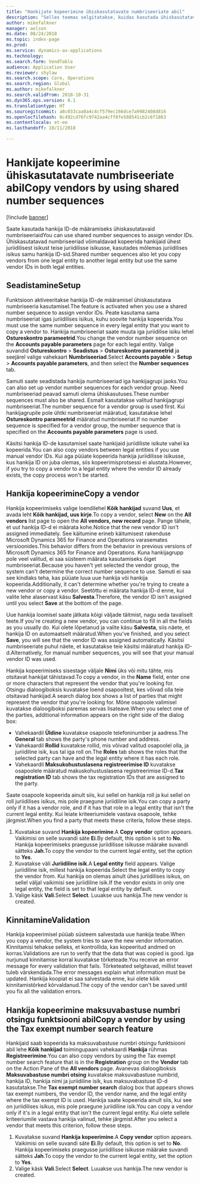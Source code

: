 ```yaml
---
title: "Hankijate kopeerimine ühiskasutatavate numbriseeriate abil"
description: "Selles teemas selgitatakse, kuidas kasutada ühiskasutatavaid numbriseeriaid hankija kopeerimiseks teise juriidilisse isikusse, säilitades sama hankija ID."
author: mikefalkner
manager: aolson
ms.date: 08/24/2018
ms.topic: index-page
ms.prod: 
ms.service: dynamics-ax-applications
ms.technology: 
ms.search.form: VendTable
audience: Application User
ms.reviewer: shylaw
ms.search.scope: Core, Operations
ms.search.region: Global
ms.author: mikefalkner
ms.search.validFrom: 2018-10-31
ms.dyn365.ops.version: 8.1
ms.translationtype: HT
ms.sourcegitcommit: a8c033caa8a4c4cf579ec166dce7a9982408d816
ms.openlocfilehash: 0c492cd76fc9742aa4cff8fe588541cb2c6f1863
ms.contentlocale: et-ee
ms.lasthandoff: 10/11/2018

---
```


# <a name="copy-vendors-by-using-shared-number-sequences"></a><span data-ttu-id="28e34-103">Hankijate kopeerimine ühiskasutatavate numbriseeriate abil</span><span class="sxs-lookup"><span data-stu-id="28e34-103">Copy vendors by using shared number sequences</span></span>

[!include [banner](../includes/banner.md)]

<span data-ttu-id="28e34-104">Saate kasutada hankija ID-de määramiseks ühiskasutatavaid numbriseeriaid</span><span class="sxs-lookup"><span data-stu-id="28e34-104">You can use shared number sequences to assign vendor IDs.</span></span> <span data-ttu-id="28e34-105">Ühiskasutatavad numbriseeriad võimaldavad kopeerida hankijaid ühest juriidilisest isikust teise juriidilisse isikusse, kasutades mõlemas juriidilises isikus samu hankija ID-sid.</span><span class="sxs-lookup"><span data-stu-id="28e34-105">Shared number sequences also let you copy vendors from one legal entity to another legal entity but use the same vendor IDs in both legal entities.</span></span>

## <a name="setup"></a><span data-ttu-id="28e34-106">Seadistamine</span><span class="sxs-lookup"><span data-stu-id="28e34-106">Setup</span></span>

<span data-ttu-id="28e34-107">Funktsioon aktiveeritakse hankija ID-de määramisel ühiskasutatava numbriseeria kasutamisel.</span><span class="sxs-lookup"><span data-stu-id="28e34-107">The feature is activated when you use a shared number sequence to assign vendor IDs.</span></span> <span data-ttu-id="28e34-108">Peate kasutama sama numbriseeriat igas juriidilises isikus, kuhu soovite hankija kopeerida.</span><span class="sxs-lookup"><span data-stu-id="28e34-108">You must use the same number sequence in every legal entity that you want to copy a vendor to.</span></span> <span data-ttu-id="28e34-109">Hankija numbriseeriat saate muuta iga juriidilise isiku lehel **Ostureskontro parameetrid**.</span><span class="sxs-lookup"><span data-stu-id="28e34-109">You change the vendor number sequence on the **Accounts payable parameters** page for each legal entity.</span></span> <span data-ttu-id="28e34-110">Valige suvandid **Ostureskontro** \> **Seadistus** \> **Ostureskontro parameetrid** ja seejärel valige vahekaart **Numbriseeriad**.</span><span class="sxs-lookup"><span data-stu-id="28e34-110">Select **Accounts payable** \> **Setup** \> **Accounts payable parameters**, and then select the **Number sequences** tab.</span></span>

<span data-ttu-id="28e34-111">Samuti saate seadistada hankija numbriseeriad iga hankijagrupi jaoks.</span><span class="sxs-lookup"><span data-stu-id="28e34-111">You can also set up vendor number sequences for each vendor group.</span></span> <span data-ttu-id="28e34-112">Need numbriseeriad peavad samuti olema ühiskasutuses.</span><span class="sxs-lookup"><span data-stu-id="28e34-112">These number sequences must also be shared.</span></span> <span data-ttu-id="28e34-113">Esmalt kasutatakse valitud hankijagrupi numbriseeriat.</span><span class="sxs-lookup"><span data-stu-id="28e34-113">The number sequence for a vendor group is used first.</span></span> <span data-ttu-id="28e34-114">Kui hankijagrupile pole ühtki numbriseeriat määratud, kasutatakse lehel **Ostureskontro parameetrid** määratud numbriseeriat.</span><span class="sxs-lookup"><span data-stu-id="28e34-114">If no number sequence is specified for a vendor group, the number sequence that is specified on the **Accounts payable parameters** page is used.</span></span>

<span data-ttu-id="28e34-115">Käsitsi hankija ID-de kasutamisel saate hankijaid juriidiliste isikute vahel ka kopeerida.</span><span class="sxs-lookup"><span data-stu-id="28e34-115">You can also copy vendors between legal entities if you use manual vendor IDs.</span></span> <span data-ttu-id="28e34-116">Kui aga püüate kopeerida hankija juriidilisse isikusse, kus hankija ID on juba olemas, siis kopeerimisprotsessi ei alustata.</span><span class="sxs-lookup"><span data-stu-id="28e34-116">However, if you try to copy a vendor to a legal entity where the vendor ID already exists, the copy process won't be started.</span></span>

## <a name="copy-a-vendor"></a><span data-ttu-id="28e34-117">Hankija kopeerimine</span><span class="sxs-lookup"><span data-stu-id="28e34-117">Copy a vendor</span></span>

<span data-ttu-id="28e34-118">Hankija kopeerimiseks valige loendilehel **Kõik hankijad** suvand **Uus**, et avada leht **Kõik hankijad, uus kirje**.</span><span class="sxs-lookup"><span data-stu-id="28e34-118">To copy a vendor, select **New** on the **All vendors** list page to open the **All vendors, new record** page.</span></span> <span data-ttu-id="28e34-119">Pange tähele, et uut hankija ID-d ei määrata kohe.</span><span class="sxs-lookup"><span data-stu-id="28e34-119">Notice that the new vendor ID isn't assigned immediately.</span></span> <span data-ttu-id="28e34-120">See käitumine erineb käitumisest rakenduse Microsoft Dynamics 365 for Finance and Operations varasemates versioonides.</span><span class="sxs-lookup"><span data-stu-id="28e34-120">This behavior differs from the behavior in previous versions of Microsoft Dynamics 365 for Finance and Operations.</span></span> <span data-ttu-id="28e34-121">Kuna hankijagrupp pole veel valitud, ei saa süsteem määrata kasutamiseks õiget numbriseeriat.</span><span class="sxs-lookup"><span data-stu-id="28e34-121">Because you haven't yet selected the vendor group, the system can't determine the correct number sequence to use.</span></span> <span data-ttu-id="28e34-122">Samuti ei saa see kindlaks teha, kas püüate luua uue hankija või hankija kopeerida.</span><span class="sxs-lookup"><span data-stu-id="28e34-122">Additionally, it can't determine whether you're trying to create a new vendor or copy a vendor.</span></span> <span data-ttu-id="28e34-123">Seetõttu ei määrata hankija ID-d enne, kui valite lehe alaservast käsu **Salvesta**.</span><span class="sxs-lookup"><span data-stu-id="28e34-123">Therefore, the vendor ID isn't assigned until you select **Save** at the bottom of the page.</span></span>

<span data-ttu-id="28e34-124">Uue hankija loomisel saate jätkata kõigi väljade täitmist, nagu seda tavaliselt teete.</span><span class="sxs-lookup"><span data-stu-id="28e34-124">If you're creating a new vendor, you can continue to fill in all the fields as you usually do.</span></span> <span data-ttu-id="28e34-125">Kui olete lõpetanud ja valite käsu **Salvesta**, siis näete, et hankija ID on automaatselt määratud.</span><span class="sxs-lookup"><span data-stu-id="28e34-125">When you've finished, and you select **Save**, you will see that the vendor ID was assigned automatically.</span></span> <span data-ttu-id="28e34-126">Käsitsi numbriseeriate puhul näete, et kasutatakse teie käsitsi määratud hankija ID-d.</span><span class="sxs-lookup"><span data-stu-id="28e34-126">Alternatively, for manual number sequences, you will see that your manual vendor ID was used.</span></span>

<span data-ttu-id="28e34-127">Hankija kopeerimiseks sisestage väljale **Nimi** üks või mitu tähte, mis otsitavat hankijat tähistavad.</span><span class="sxs-lookup"><span data-stu-id="28e34-127">To copy a vendor, in the **Name** field, enter one or more characters that represent the vendor that you're looking for.</span></span> <span data-ttu-id="28e34-128">Otsingu dialoogiboksis kuvatakse loend osapooltest, kes võivad olla teie otsitavad hankijad.</span><span class="sxs-lookup"><span data-stu-id="28e34-128">A search dialog box shows a list of parties that might represent the vendor that you're looking for.</span></span> <span data-ttu-id="28e34-129">Mõne osapoole valimisel kuvatakse dialoogiboksi paremas servas lisateave.</span><span class="sxs-lookup"><span data-stu-id="28e34-129">When you select one of the parties, additional information appears on the right side of the dialog box:</span></span>

- <span data-ttu-id="28e34-130">Vahekaardil **Üldine** kuvatakse osapoole telefoninumber ja aadress.</span><span class="sxs-lookup"><span data-stu-id="28e34-130">The **General** tab shows the party's phone number and address.</span></span>
- <span data-ttu-id="28e34-131">Vahekaardil **Rollid** kuvatakse rollid, mis võivad valitud osapoolel olla, ja juriidiline isik, kus tal iga roll on.</span><span class="sxs-lookup"><span data-stu-id="28e34-131">The **Roles** tab shows the roles that the selected party can have and the legal entity where it has each role.</span></span>
- <span data-ttu-id="28e34-132">Vahekaardil **Maksukohustuslasena registreerimise ID** kuvatakse osapoolele määratud makuskohustuslasena registreerimise ID-d.</span><span class="sxs-lookup"><span data-stu-id="28e34-132">**Tax registration ID** tab shows the tax registration IDs that are assigned to the party.</span></span>

<span data-ttu-id="28e34-133">Saate osapoole kopeerida ainult siis, kui sellel on hankija roll ja kui sellel on roll juriidilises isikus, mis pole praegune juriidiline isik.</span><span class="sxs-lookup"><span data-stu-id="28e34-133">You can copy a party only if it has a vendor role, and if it has that role in a legal entity that isn't the current legal entity.</span></span> <span data-ttu-id="28e34-134">Kui leiate kriteeriumidele vastava osapoole, tehke järgmist.</span><span class="sxs-lookup"><span data-stu-id="28e34-134">When you find a party that meets these criteria, follow these steps.</span></span>

1. <span data-ttu-id="28e34-135">Kuvatakse suvand **Hankija kopeerimine**.</span><span class="sxs-lookup"><span data-stu-id="28e34-135">A **Copy vendor** option appears.</span></span> <span data-ttu-id="28e34-136">Vaikimisi on selle suvandi säte **Ei**.</span><span class="sxs-lookup"><span data-stu-id="28e34-136">By default, this option is set to **No**.</span></span> <span data-ttu-id="28e34-137">Hankija kopeerimiseks praegusse juriidilisse isikusse määrake suvandi sätteks **Jah**.</span><span class="sxs-lookup"><span data-stu-id="28e34-137">To copy the vendor to the current legal entity, set the option to **Yes**.</span></span> 
2. <span data-ttu-id="28e34-138">Kuvatakse väli **Juriidiline isik**.</span><span class="sxs-lookup"><span data-stu-id="28e34-138">A **Legal entity** field appears.</span></span> <span data-ttu-id="28e34-139">Valige juriidiline isik, millest hankija kopeerida.</span><span class="sxs-lookup"><span data-stu-id="28e34-139">Select the legal entity to copy the vendor from.</span></span> <span data-ttu-id="28e34-140">Kui hankija on olemas ainult ühes juriidilises isikus, on sellel väljal vaikimisi see juriidiline isik.</span><span class="sxs-lookup"><span data-stu-id="28e34-140">If the vendor exists in only one legal entity, the field is set to that legal entity by default.</span></span>
3. <span data-ttu-id="28e34-141">Valige käsk **Vali**.</span><span class="sxs-lookup"><span data-stu-id="28e34-141">Select **Select**.</span></span> <span data-ttu-id="28e34-142">Luuakse uus hankija.</span><span class="sxs-lookup"><span data-stu-id="28e34-142">The new vendor is created.</span></span>

## <a name="validation"></a><span data-ttu-id="28e34-143">Kinnitamine</span><span class="sxs-lookup"><span data-stu-id="28e34-143">Validation</span></span>

<span data-ttu-id="28e34-144">Hankija kopeerimisel püüab süsteem salvestada uue hankija teabe.</span><span class="sxs-lookup"><span data-stu-id="28e34-144">When you copy a vendor, the system tries to save the new vendor information.</span></span> <span data-ttu-id="28e34-145">Kinnitamisi tehakse selleks, et kontrollida, kas kopeeritud andmed on korras.</span><span class="sxs-lookup"><span data-stu-id="28e34-145">Validations are run to verify that the data that was copied is good.</span></span> <span data-ttu-id="28e34-146">Iga nurjunud kinnitamise korral kuvatakse tõrketeade.</span><span class="sxs-lookup"><span data-stu-id="28e34-146">You receive an error message for every validation that fails.</span></span> <span data-ttu-id="28e34-147">Tõrketeated selgitavad, millist teavet tuleb värskendada.</span><span class="sxs-lookup"><span data-stu-id="28e34-147">The error messages explain what information must be updated.</span></span> <span data-ttu-id="28e34-148">Hankija koopiat ei saa salvestada enne, kui olete kõik kinnitamistõrked kõrvaldanud.</span><span class="sxs-lookup"><span data-stu-id="28e34-148">The copy of the vendor can't be saved until you fix all the validation errors.</span></span>

## <a name="copy-a-vendor-by-using-the-tax-exempt-number-search-feature"></a><span data-ttu-id="28e34-149">Hankija kopeerimine maksuvabastuse numbri otsingu funktsiooni abil</span><span class="sxs-lookup"><span data-stu-id="28e34-149">Copy a vendor by using the Tax exempt number search feature</span></span>

<span data-ttu-id="28e34-150">Hankijaid saab kopeerida ka maksuvabastuse numbri otsingu funktsiooni abil lehe **Kõik hankijad** toimingupaani vahekaardi **Hankija** rühmas **Registreerimine**.</span><span class="sxs-lookup"><span data-stu-id="28e34-150">You can also copy vendors by using the Tax exempt number search feature that is in the **Registration** group on the **Vendor** tab on the Action Pane of the **All vendors** page.</span></span> <span data-ttu-id="28e34-151">Avanevas dialoogiboksis **Maksuvabastuse numbri otsing** kuvatakse maksuvabastuse numbrid, hankija ID, hankija nimi ja juriidiline isik, kus maksuvabastuse ID-d kasutatakse.</span><span class="sxs-lookup"><span data-stu-id="28e34-151">The **Tax exempt number search** dialog box that appears shows tax exempt numbers, the vendor ID, the vendor name, and the legal entity where the tax exempt ID is used.</span></span> <span data-ttu-id="28e34-152">Hankija saate kopeerida ainult siis, kui see on juriidilises isikus, mis pole praegune juriidiline isik.</span><span class="sxs-lookup"><span data-stu-id="28e34-152">You can copy a vendor only if it's in a legal entity that isn't the current legal entity.</span></span> <span data-ttu-id="28e34-153">Kui olete sellele kriteeriumile vastava hankija valinud, tehke järgmist.</span><span class="sxs-lookup"><span data-stu-id="28e34-153">After you select a vendor that meets this criterion, follow these steps.</span></span>

1. <span data-ttu-id="28e34-154">Kuvatakse suvand **Hankija kopeerimine**.</span><span class="sxs-lookup"><span data-stu-id="28e34-154">A **Copy vendor** option appears.</span></span> <span data-ttu-id="28e34-155">Vaikimisi on selle suvandi säte **Ei**.</span><span class="sxs-lookup"><span data-stu-id="28e34-155">By default, this option is set to **No**.</span></span> <span data-ttu-id="28e34-156">Hankija kopeerimiseks praegusse juriidilisse isikusse määrake suvandi sätteks **Jah**.</span><span class="sxs-lookup"><span data-stu-id="28e34-156">To copy the vendor to the current legal entity, set the option to **Yes**.</span></span>
2. <span data-ttu-id="28e34-157">Valige käsk **Vali**.</span><span class="sxs-lookup"><span data-stu-id="28e34-157">Select **Select**.</span></span> <span data-ttu-id="28e34-158">Luuakse uus hankija.</span><span class="sxs-lookup"><span data-stu-id="28e34-158">The new vendor is created.</span></span>


